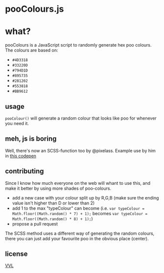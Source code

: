 # pooColours.js

# what?

pooColours is a JavaScript script to randomly generate hex poo colours. The colours are based on:

* `#4D3318`
* `#33220D`
* `#794D1D`
* `#895735`
* `#281202`
* `#553818`
* `#BB9612`

## usage

`pooColour()` will generate a random colour that looks like poo for whenever you need it.

## meh, js is boring

Well, there's now an SCSS-function too by @pixelass. Example use by him in [this codepen](http://codepen.io/pixelass/pen/pvmyqV)

## contributing

Since I know how much everyone on the web will whant to use this, and make it better by using more shades of poo-colours.

* add a new case with your colour split up by R,G,B (make sure the ending value isn't higher than D or lower than 2)
* add 1 to the max "typeColour" can become (i.e. `var typeColour = Math.floor((Math.random() * 7) + 1);` becomes `var typeColour = Math.floor((Math.random() * 8) + 1);`)
* propose a pull request

The SCSS method uses a different way of generating the random colours, there you can just add your favourite poo in the obvious place (center).

## license

[VVL](https://github.com/bullgit/VVL/blob/master/VVL.md)
